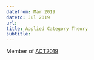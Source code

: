 ```yaml
---
datefrom: Mar 2019
dateto: Jul 2019
url: 
title: Applied Category Theory
subtitle:
---
```


Member of [ACT2019](appliedcategorytheory.org)
